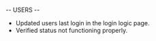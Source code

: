 -- USERS --
- Updated users last login in the login logic page.
- Verified status not functioning properly.
